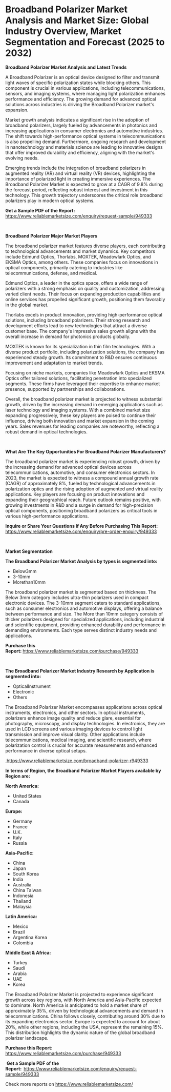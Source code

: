 <p><h1>Broadband Polarizer Market Analysis and Market Size: Global Industry Overview, Market Segmentation and Forecast (2025 to 2032)</h1></p><p><strong>Broadband Polarizer Market Analysis and Latest Trends</strong></p>
<p><p>A Broadband Polarizer is an optical device designed to filter and transmit light waves of specific polarization states while blocking others. This component is crucial in various applications, including telecommunications, sensors, and imaging systems, where managing light polarization enhances performance and efficiency. The growing demand for advanced optical solutions across industries is driving the Broadband Polarizer market's expansion.</p><p>Market growth analysis indicates a significant rise in the adoption of broadband polarizers, largely fueled by advancements in photonics and increasing applications in consumer electronics and automotive industries. The shift towards high-performance optical systems in telecommunications is also propelling demand. Furthermore, ongoing research and development in nanotechnology and materials science are leading to innovative designs that offer improved durability and efficiency, aligning with the market's evolving needs.</p><p>Emerging trends include the integration of broadband polarizers in augmented reality (AR) and virtual reality (VR) devices, highlighting the importance of polarized light in creating immersive experiences. The Broadband Polarizer Market is expected to grow at a CAGR of 9.8% during the forecast period, reflecting robust interest and investment in this technology. This growth trajectory underscores the critical role broadband polarizers play in modern optical systems.</p></p>
<p><strong>Get a Sample PDF of the Report:&nbsp;</strong> <a href="https://www.reliablemarketsize.com/enquiry/request-sample/949333?utm_campaign=1998&utm_medium=2&utm_source=Github&utm_content=ia&utm_term=23022025&utm_id=broadband-polarizer">https://www.reliablemarketsize.com/enquiry/request-sample/949333</a></p>
<p>&nbsp;</p>
<p><strong>Broadband Polarizer Major Market Players</strong></p>
<p><p>The broadband polarizer market features diverse players, each contributing to technological advancements and market dynamics. Key competitors include Edmund Optics, Thorlabs, MOXTEK, Meadowlark Optics, and EKSMA Optics, among others. These companies focus on innovations in optical components, primarily catering to industries like telecommunications, defense, and medical.</p><p>Edmund Optics, a leader in the optics space, offers a wide range of polarizers with a strong emphasis on quality and customization, addressing varied client needs. Their focus on expanding production capabilities and online services has propelled significant growth, positioning them favorably in the global market.</p><p>Thorlabs excels in product innovation, providing high-performance optical solutions, including broadband polarizers. Their strong research and development efforts lead to new technologies that attract a diverse customer base. The company's impressive sales growth aligns with the overall increase in demand for photonics products globally.</p><p>MOXTEK is known for its specialization in thin film technologies. With a diverse product portfolio, including polarization solutions, the company has experienced steady growth. Its commitment to R&D ensures continuous improvement and adaptation to market trends.</p><p>Focusing on niche markets, companies like Meadowlark Optics and EKSMA Optics offer tailored solutions, facilitating penetration into specialized segments. These firms have leveraged their expertise to enhance market presence, supported by partnerships and collaborations.</p><p>Overall, the broadband polarizer market is projected to witness substantial growth, driven by the increasing demand in emerging applications such as laser technology and imaging systems. With a combined market size expanding progressively, these key players are poised to continue their influence, driving both innovation and market expansion in the coming years. Sales revenues for leading companies are noteworthy, reflecting a robust demand in optical technologies.</p></p>
<p>&nbsp;</p>
<p><strong>What Are The Key Opportunities For Broadband Polarizer Manufacturers?</strong></p>
<p><p>The broadband polarizer market is experiencing robust growth, driven by the increasing demand for advanced optical devices across telecommunications, automotive, and consumer electronics sectors. In 2023, the market is expected to witness a compound annual growth rate (CAGR) of approximately 8%, fueled by technological advancements in polarization optics and the rising adoption of augmented and virtual reality applications. Key players are focusing on product innovations and expanding their geographical reach. Future outlook remains positive, with growing investments in R&D and a surge in demand for high-precision optical components, positioning broadband polarizers as critical tools in various high-performance applications.</p></p>
<p><strong>Inquire or Share Your Questions If Any Before Purchasing This Report:</strong> <a href="https://www.reliablemarketsize.com/enquiry/pre-order-enquiry/949333?utm_campaign=1998&utm_medium=2&utm_source=Github&utm_content=ia&utm_term=23022025&utm_id=broadband-polarizer">https://www.reliablemarketsize.com/enquiry/pre-order-enquiry/949333</a></p>
<p>&nbsp;</p>
<p><strong>Market Segmentation</strong></p>
<p><strong>The Broadband Polarizer Market Analysis by types is segmented into:</strong></p>
<p><ul><li>Below3mm</li><li>3-10mm</li><li>Morethan10mm</li></ul></p>
<p><p>The broadband polarizer market is segmented based on thickness. The Below 3mm category includes ultra-thin polarizers used in compact electronic devices. The 3-10mm segment caters to standard applications, such as consumer electronics and automotive displays, offering a balance between performance and size. The More than 10mm category consists of thicker polarizers designed for specialized applications, including industrial and scientific equipment, providing enhanced durability and performance in demanding environments. Each type serves distinct industry needs and applications.</p></p>
<p><strong>Purchase this Report:&nbsp;</strong><a href="https://www.reliablemarketsize.com/purchase/949333?utm_campaign=1998&utm_medium=2&utm_source=Github&utm_content=ia&utm_term=23022025&utm_id=broadband-polarizer">https://www.reliablemarketsize.com/purchase/949333</a></p>
<p>&nbsp;</p>
<p><strong>The Broadband Polarizer Market Industry Research by Application is segmented into:</strong></p>
<p><ul><li>OpticalInstrument</li><li>Electronic</li><li>Others</li></ul></p>
<p><p>The Broadband Polarizer Market encompasses applications across optical instruments, electronics, and other sectors. In optical instruments, polarizers enhance image quality and reduce glare, essential for photography, microscopy, and display technologies. In electronics, they are used in LCD screens and various imaging devices to control light transmission and improve visual clarity. Other applications include telecommunications, medical imaging, and scientific research, where polarization control is crucial for accurate measurements and enhanced performance in diverse optical setups.</p></p>
<p><a href="https://www.reliablemarketsize.com/broadband-polarizer-r949333?utm_campaign=1998&utm_medium=2&utm_source=Github&utm_content=ia&utm_term=23022025&utm_id=broadband-polarizer">&nbsp;https://www.reliablemarketsize.com/broadband-polarizer-r949333</a></p>
<p><strong>In terms of Region, the Broadband Polarizer Market Players available by Region are:</strong></p>
<p>
    <p> <strong> North America: </strong>
        <ul>
            <li>United States</li>
            <li>Canada</li>
        </ul>
        </p> 
    <p> <strong> Europe: </strong>
        <ul>
            <li>Germany</li>
            <li>France</li>
            <li>U.K.</li>
            <li>Italy</li>
            <li>Russia</li>
        </ul>
        </p> 
    <p> <strong> Asia-Pacific: </strong>
        <ul>
            <li>China</li>
            <li>Japan</li>
            <li>South Korea</li>
            <li>India</li>
            <li>Australia</li>
            <li>China Taiwan</li>
            <li>Indonesia</li>
            <li>Thailand</li>
            <li>Malaysia</li>
        </ul>
        </p> 
    <p> <strong> Latin America: </strong>
        <ul>
            <li>Mexico</li>
            <li>Brazil</li>
            <li>Argentina Korea</li>
            <li>Colombia</li>
        </ul>
        </p> 
    <p> <strong> Middle East & Africa: </strong>
        <ul>
            <li>Turkey</li>
            <li>Saudi</li>
            <li>Arabia</li>
            <li>UAE</li>
            <li>Korea</li>
        </ul>
    </p>
    </p>
<p><p>The Broadband Polarizer Market is projected to experience significant growth across key regions, with North America and Asia-Pacific expected to dominate. North America is anticipated to hold a market share of approximately 35%, driven by technological advancements and demand in telecommunications. China follows closely, contributing around 30% due to its expanding electronics sector. Europe is expected to account for about 20%, while other regions, including the USA, represent the remaining 15%. This distribution highlights the dynamic nature of the global broadband polarizer landscape.</p></p>
<p><strong>Purchase this Report: </strong><a href="https://www.reliablemarketsize.com/purchase/949333?utm_campaign=1998&utm_medium=2&utm_source=Github&utm_content=ia&utm_term=23022025&utm_id=broadband-polarizer">https://www.reliablemarketsize.com/purchase/949333</a></p>
<p>&nbsp;<strong>Get a Sample PDF of the Report:&nbsp;&nbsp;</strong><a href="https://www.reliablemarketsize.com/enquiry/request-sample/949333?utm_campaign=1998&utm_medium=2&utm_source=Github&utm_content=ia&utm_term=23022025&utm_id=broadband-polarizer">https://www.reliablemarketsize.com/enquiry/request-sample/949333</a></p>
<p><strong></strong></p>
<p>Check more reports on <a href="https://www.reliablemarketsize.com/?utm_campaign=1998&utm_medium=2&utm_source=Github&utm_content=ia&utm_term=23022025&utm_id=broadband-polarizer">https://www.reliablemarketsize.com/</a></p>